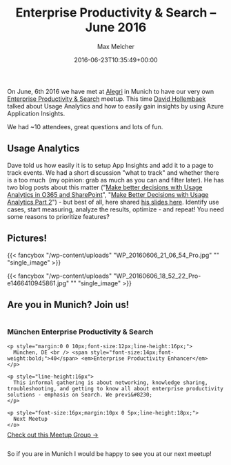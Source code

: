 ﻿---
title: 'Enterprise Productivity & Search – June 2016'
author: Max Melcher
aliases:
   - "/post/2016-06-23-enterprise-productivity-search-june-2016/"
2016: "06"
type: post
date: 2016-06-23T10:35:49+00:00
url: /2016/06/enterprise-productivity-search-june-2016/
yourls_shorturl:
  - http://melcher.it/s/83
categories:
  - 'Enterprise Productivity & Search'

---
On June, 6th 2016 we have met at [Alegri][1] in Munich to have our very own [Enterprise Productivity & Search][2] meetup. This time [David Hollembaek][3] talked about Usage Analytics and how to easily gain insights by using Azure Application Insights.

We had ~10 attendees, great questions and lots of fun.

## Usage Analytics

Dave told us how easily it is to setup App Insights and add it to a page to track events. We had a short discussion "what to track" and whether there is a too much  (my opinion: grab as much as you can and filter later). He has two blog posts about this matter ("[Make better decisions with Usage Analytics in O365 and SharePoint][4]", "[Make Better Decisions with Usage Analytics Part 2][5]") - but best of all, here shared [his slides here][6]. Identify use cases, start measuring, analyze the results, optimize - and repeat! You need some reasons to prioritize features?

## Pictures!

{{< fancybox "/wp-content/uploads" "WP_20160606_21_06_54_Pro.jpg" "" "single_image" >}}

{{< fancybox "/wp-content/uploads" "WP_20160606_18_52_22_Pro-e1466410945861.jpg" "" "single_image" >}}

## Are you in Munich? Join us!

<div id="meetup_oembed" style="height:293px">
  <div style="overflow:hidden;max-height:253px">
    <h3>
      München Enterprise Productivity & Search
    </h3>
    
    <p style="margin:0 0 10px;font-size:12px;line-height:16px;">
      München, DE <br /> <span style="font-size:14px;font-weight:bold;">40</span> <em>Enterprise Productivity Enhancer</em>
    </p>
    
    <p style="line-height:16px">
      This informal gathering is about networking, knowledge sharing, troubleshooting, and getting to know all about enterprise productivity solutions - emphasis on Search. We previ&#8230;
    </p>
    
    <p style="font-size:16px;margin:10px 0 5px;line-height:18px;">
      Next Meetup
    </p>
    
    <p style="margin-bottom:2px;line-height:16px;font-size:14px;">
      <a href="http://www.meetup.com/Munchen-Enterprise-Productivity-and-Search/events/232102457/" target="_blank">Enterprise Productivity & Search</a>
    </p>
    
    <p style="line-height:18px;">
      Monday, Oct 10, 2016, 7:00 PM<br /><span style="color:#4F8A10;">3 Attending</span>
    </p></p>
  </div>
  
  <p style="margin:10px 0 5px;">
    <a href="http://www.meetup.com/Munchen-Enterprise-Productivity-and-Search/" target="_blank" class="mu_button">Check out this Meetup Group &rarr;</a>
  </p>
</div>

So if you are in Munich I would be happy to see you at our next meetup!

 [1]: http://www.alegri.de/en
 [2]: http://www.meetup.com/Munchen-Enterprise-Productivity-and-Search/?eventId=228373606
 [3]: http://hollembaek.com/blog/
 [4]: http://melcher.it/s/7X
 [5]: http://melcher.it/s/5W
 [6]: https://1drv.ms/b/s!AnSFp61lRKZLkLEh4Cr3JbXb3S8P6A

